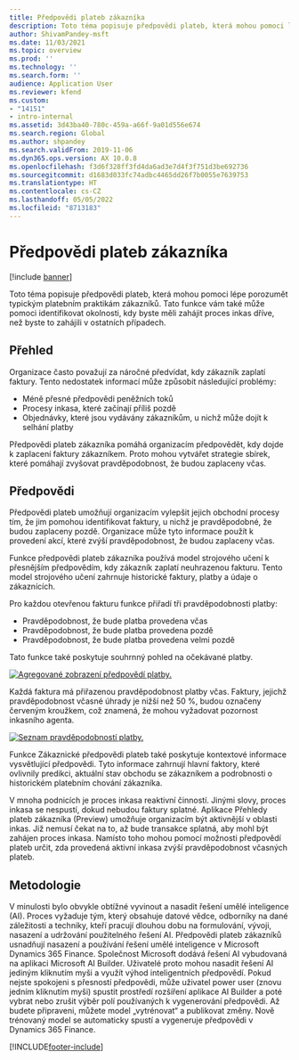 ```yaml
---
title: Předpovědi plateb zákazníka
description: Toto téma popisuje předpovědi plateb, která mohou pomoci lépe porozumět typickým platebním praktikám zákazníků. Tato funkce vám také mpže pomoci identifikovat okolnosti, kdy byste měli zahájit proces inkasa dříve, než byste to zahájili v ostatních případech.
author: ShivamPandey-msft
ms.date: 11/03/2021
ms.topic: overview
ms.prod: ''
ms.technology: ''
ms.search.form: ''
audience: Application User
ms.reviewer: kfend
ms.custom:
- "14151"
- intro-internal
ms.assetid: 3d43ba40-780c-459a-a66f-9a01d556e674
ms.search.region: Global
ms.author: shpandey
ms.search.validFrom: 2019-11-06
ms.dyn365.ops.version: AX 10.0.8
ms.openlocfilehash: f3d6f328ff3fd4da6ad3e7d4f3f751d3be692736
ms.sourcegitcommit: d1683d033fc74adbc4465dd26f7b0055e7639753
ms.translationtype: HT
ms.contentlocale: cs-CZ
ms.lasthandoff: 05/05/2022
ms.locfileid: "8713183"
---
```

# <a name="customer-payment-predictions"></a>Předpovědi plateb zákazníka

[!include [banner](../includes/banner.md)]

Toto téma popisuje předpovědi plateb, která mohou pomoci lépe porozumět typickým platebním praktikám zákazníků. Tato funkce vám také může pomoci identifikovat okolnosti, kdy byste měli zahájit proces inkas dříve, než byste to zahájili v ostatních případech.

## <a name="overview"></a>Přehled

Organizace často považují za náročné předvídat, kdy zákazník zaplatí faktury. Tento nedostatek informací může způsobit následující problémy:

- Méně přesné předpovědi peněžních toků
- Procesy inkasa, které začínají příliš pozdě
- Objednávky, které jsou vydávány zákazníkům, u nichž může dojít k selhání platby

Předpovědi plateb zákazníka pomáhá organizacím předpovědět, kdy dojde k zaplacení faktury zákazníkem. Proto mohou vytvářet strategie sbírek, které pomáhají zvyšovat pravděpodobnost, že budou zaplaceny včas.

## <a name="predictions"></a>Předpovědi

Předpovědi plateb umožňují organizacím vylepšit jejich obchodní procesy tím, že jim pomohou identifikovat faktury, u nichž je pravděpodobné, že budou zaplaceny pozdě. Organizace může tyto informace použít k provedení akcí, které zvýší pravděpodobnost, že budou zaplaceny včas.

Funkce předpovědi plateb zákazníka používá model strojového učení k přesnějším předpovědím, kdy zákazník zaplatí neuhrazenou fakturu. Tento model strojového učení zahrnuje historické faktury, platby a údaje o zákaznících.

Pro každou otevřenou fakturu funkce přiřadí tři pravděpodobnosti platby:

- Pravděpodobnost, že bude platba provedena včas
- Pravděpodobnost, že bude platba provedena pozdě
- Pravděpodobnost, že bude platba provedena velmi pozdě

Tato funkce také poskytuje souhrnný pohled na očekávané platby.

[![Agregované zobrazení předpovědí platby.](./media/graphic-payment-reports.png)](./media/graphic-payment-reports.png)

Každá faktura má přiřazenou pravděpodobnost platby včas. Faktury, jejichž pravděpodobnost včasné úhrady je nižší než 50 %, budou označeny červeným kroužkem, což znamená, že mohou vyžadovat pozornost inkasního agenta.

[![Seznam pravděpodobností platby.](./media/customer-pymnt-probability-list.png)](./media/customer-pymnt-probability-list.png)

Funkce Zákaznické předpovědi plateb také poskytuje kontextové informace vysvětlující předpovědi. Tyto informace zahrnují hlavní faktory, které ovlivnily predikci, aktuální stav obchodu se zákazníkem a podrobnosti o historickém platebním chování zákazníka.

V mnoha podnicích je proces inkasa reaktivní činností. Jinými slovy, proces inkasa se nespustí, dokud nebudou faktury splatné. Aplikace Přehledy plateb zákazníka (Preview) umožňuje organizacím být aktivnější v oblasti inkas. Již nemusí čekat na to, až bude transakce splatná, aby mohl být zahájen proces inkasa. Namísto toho mohou pomocí možnosti předpovědí plateb určit, zda provedená aktivní inkasa zvýší pravděpodobnost včasných plateb.

## <a name="methodology"></a>Metodologie

V minulosti bylo obvykle obtížné vyvinout a nasadit řešení umělé inteligence (AI). Proces vyžaduje tým, který obsahuje datové vědce, odborníky na dané záležitosti a techniky, kteří pracují dlouhou dobu na formulování, vývoji, nasazení a udržování použitelného řešení AI. Předpovědi plateb zákazníků usnadňují nasazení a používání řešení umělé inteligence v Microsoft Dynamics 365 Finance. Společnost Microsoft dodává řešení AI vybudovaná na aplikaci Microsoft AI Builder. Uživatelé proto mohou nasadit řešení AI jediným kliknutím myši a využít výhod inteligentních předpovědí. Pokud nejste spokojeni s přesností předpovědi, může uživatel power user (znovu jedním kliknutím myši) spustit prostředí rozšíření aplikace AI Builder a poté vybrat nebo zrušit výběr polí používaných k vygenerování předpovědi. Až budete připraveni, můžete model „vytrénovat“ a publikovat změny. Nově trénovaný model se automaticky spustí a vygeneruje předpovědi v Dynamics 365 Finance.

[!INCLUDE[footer-include](../../includes/footer-banner.md)]
